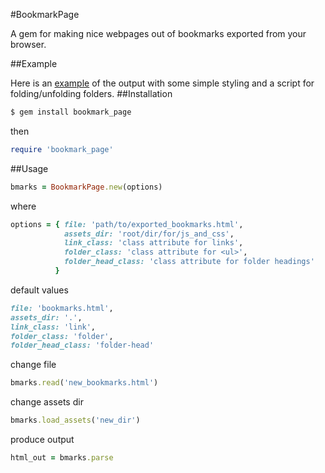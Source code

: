 #BookmarkPage

A gem for making nice webpages out of bookmarks exported from
your browser.

##Example

Here is an [example](https://chriscaragianis.github.io/bookmark_page) of the output with some simple styling and a script for folding/unfolding folders.
##Installation

```zsh
$ gem install bookmark_page
```

then

```ruby
require 'bookmark_page'
```

##Usage

```ruby
bmarks = BookmarkPage.new(options)
```

where

```ruby
options = { file: 'path/to/exported_bookmarks.html',
            assets_dir: 'root/dir/for/js_and_css',
            link_class: 'class attribute for links',
            folder_class: 'class attribute for <ul>',
            folder_head_class: 'class attribute for folder headings'
          }
```

default values

```ruby
file: 'bookmarks.html',
assets_dir: '.',
link_class: 'link',
folder_class: 'folder',
folder_head_class: 'folder-head'
```

change file

```ruby
bmarks.read('new_bookmarks.html')
```

change assets dir

```ruby
bmarks.load_assets('new_dir')
```

produce output

```ruby
html_out = bmarks.parse
```
